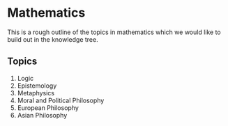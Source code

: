 # Mathematics

This is a rough outline of the topics in mathematics which we would like to build out in the knowledge tree.

## Topics

1. Logic
2. Epistemology
3. Metaphysics
4. Moral and Political Philosophy
5. European Philosophy
6. Asian Philosophy